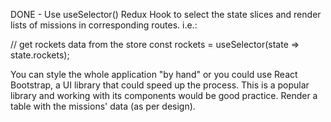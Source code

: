 DONE - Use useSelector() Redux Hook to select the state slices and render lists of missions in corresponding routes. i.e.:

// get rockets data from the store
const rockets = useSelector(state => state.rockets);

You can style the whole application "by hand" or you could use React Bootstrap, a UI library that could speed up the process. This is a popular library and working with its components would be good practice.
Render a table with the missions' data (as per design).